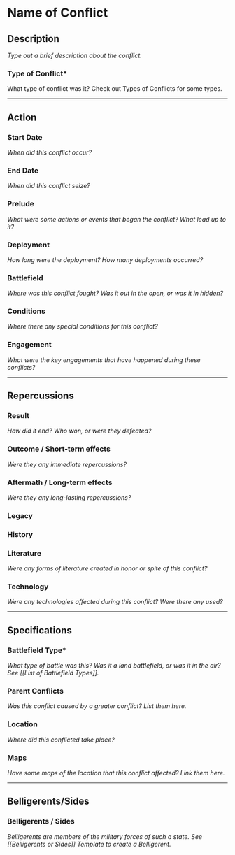 # Name of Conflict

## Description
*Type out a brief description about the conflict.*

### Type of Conflict*
What type of conflict was it? Check out Types of Conflicts for some types.

---

## Action
### Start Date
*When did this conflict occur?*

### End Date
*When did this conflict seize?*

### Prelude
*What were some actions or events that began the conflict? What lead up to it?*

### Deployment
*How long were the deployment? How many deployments occurred?*

### Battlefield
*Where was this conflict fought? Was it out in the open, or was it in hidden?*

### Conditions
*Where there any special conditions for this conflict?*

### Engagement
*What were the key engagements that have happened during these conflicts?*

---

## Repercussions
### Result
*How did it end? Who won, or were they defeated?*

### Outcome / Short-term effects
*Were they any immediate repercussions?*

### Aftermath / Long-term effects
*Were they any long-lasting repercussions?*

### Legacy

### History

### Literature
*Were any forms of literature created in honor or spite of this conflict?*

### Technology
*Were any technologies affected during this conflict? Were there any used?*

---

## Specifications
### Battlefield Type*
*What type of battle was this? Was it a land battlefield, or was it in the air? See [[List of Battlefield Types]].*

### Parent Conflicts
*Was this conflict caused by a greater conflict? List them here.*

### Location
*Where did this conflicted take place?*

### Maps
*Have some maps of the location that this conflict affected? Link them here.*

---

## Belligerents/Sides
### Belligerents / Sides
*Belligerents are members of the military forces of such a state. See [[Belligerents or Sides]] Template to create a Belligerent.*

